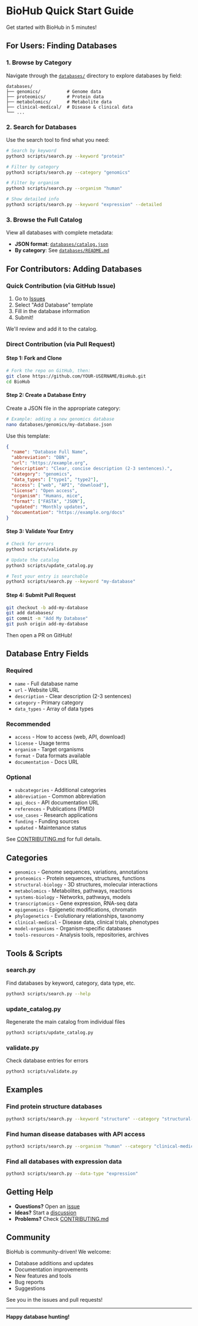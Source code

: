 # BioHub Quick Start Guide

Get started with BioHub in 5 minutes!

## For Users: Finding Databases

### 1. Browse by Category

Navigate through the [`databases/`](databases/) directory to explore databases by field:

```
databases/
├── genomics/          # Genome data
├── proteomics/        # Protein data
├── metabolomics/      # Metabolite data
├── clinical-medical/  # Disease & clinical data
└── ...
```

### 2. Search for Databases

Use the search tool to find what you need:

```bash
# Search by keyword
python3 scripts/search.py --keyword "protein"

# Filter by category
python3 scripts/search.py --category "genomics"

# Filter by organism
python3 scripts/search.py --organism "human"

# Show detailed info
python3 scripts/search.py --keyword "expression" --detailed
```

### 3. Browse the Full Catalog

View all databases with complete metadata:
- **JSON format**: [`databases/catalog.json`](databases/catalog.json)
- **By category**: See [`databases/README.md`](databases/README.md)

## For Contributors: Adding Databases

### Quick Contribution (via GitHub Issue)

1. Go to [Issues](../../issues/new/choose)
2. Select "Add Database" template
3. Fill in the database information
4. Submit!

We'll review and add it to the catalog.

### Direct Contribution (via Pull Request)

#### Step 1: Fork and Clone

```bash
# Fork the repo on GitHub, then:
git clone https://github.com/YOUR-USERNAME/BioHub.git
cd BioHub
```

#### Step 2: Create a Database Entry

Create a JSON file in the appropriate category:

```bash
# Example: adding a new genomics database
nano databases/genomics/my-database.json
```

Use this template:

```json
{
  "name": "Database Full Name",
  "abbreviation": "DBN",
  "url": "https://example.org",
  "description": "Clear, concise description (2-3 sentences).",
  "category": "genomics",
  "data_types": ["type1", "type2"],
  "access": ["web", "API", "download"],
  "license": "Open access",
  "organism": "Humans, mice",
  "format": ["FASTA", "JSON"],
  "updated": "Monthly updates",
  "documentation": "https://example.org/docs"
}
```

#### Step 3: Validate Your Entry

```bash
# Check for errors
python3 scripts/validate.py

# Update the catalog
python3 scripts/update_catalog.py

# Test your entry is searchable
python3 scripts/search.py --keyword "my-database"
```

#### Step 4: Submit Pull Request

```bash
git checkout -b add-my-database
git add databases/
git commit -m "Add My Database"
git push origin add-my-database
```

Then open a PR on GitHub!

## Database Entry Fields

### Required
- `name` - Full database name
- `url` - Website URL
- `description` - Clear description (2-3 sentences)
- `category` - Primary category
- `data_types` - Array of data types

### Recommended
- `access` - How to access (web, API, download)
- `license` - Usage terms
- `organism` - Target organisms
- `format` - Data formats available
- `documentation` - Docs URL

### Optional
- `subcategories` - Additional categories
- `abbreviation` - Common abbreviation
- `api_docs` - API documentation URL
- `references` - Publications (PMID)
- `use_cases` - Research applications
- `funding` - Funding sources
- `updated` - Maintenance status

See [CONTRIBUTING.md](CONTRIBUTING.md) for full details.

## Categories

- `genomics` - Genome sequences, variations, annotations
- `proteomics` - Protein sequences, structures, functions
- `structural-biology` - 3D structures, molecular interactions
- `metabolomics` - Metabolites, pathways, reactions
- `systems-biology` - Networks, pathways, models
- `transcriptomics` - Gene expression, RNA-seq data
- `epigenomics` - Epigenetic modifications, chromatin
- `phylogenetics` - Evolutionary relationships, taxonomy
- `clinical-medical` - Disease data, clinical trials, phenotypes
- `model-organisms` - Organism-specific databases
- `tools-resources` - Analysis tools, repositories, archives

## Tools & Scripts

### search.py
Find databases by keyword, category, data type, etc.

```bash
python3 scripts/search.py --help
```

### update_catalog.py
Regenerate the main catalog from individual files

```bash
python3 scripts/update_catalog.py
```

### validate.py
Check database entries for errors

```bash
python3 scripts/validate.py
```

## Examples

### Find protein structure databases
```bash
python3 scripts/search.py --keyword "structure" --category "structural-biology"
```

### Find human disease databases with API access
```bash
python3 scripts/search.py --organism "human" --category "clinical-medical" --access "API"
```

### Find all databases with expression data
```bash
python3 scripts/search.py --data-type "expression"
```

## Getting Help

- **Questions?** Open an [issue](../../issues)
- **Ideas?** Start a [discussion](../../discussions)
- **Problems?** Check [CONTRIBUTING.md](CONTRIBUTING.md)

## Community

BioHub is community-driven! We welcome:
- Database additions and updates
- Documentation improvements
- New features and tools
- Bug reports
- Suggestions

See you in the issues and pull requests!

---

**Happy database hunting!**

